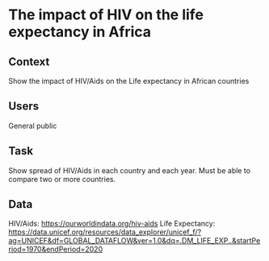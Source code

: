 # The impact of HIV on the life expectancy in Africa 

## Context	
Show the impact of HIV/Aids on the Life expectancy in African countries
 
## Users
General public

## Task		
Show spread of HIV/Aids in each country and each year. 
Must be able to compare two or more countries.

## Data		

HIV/Aids: https://ourworldindata.org/hiv-aids 
Life Expectancy: https://data.unicef.org/resources/data_explorer/unicef_f/?ag=UNICEF&df=GLOBAL_DATAFLOW&ver=1.0&dq=.DM_LIFE_EXP..&startPeriod=1970&endPeriod=2020

		
